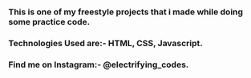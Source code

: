 ### This is one of my freestyle projects that i made while doing some practice code.

### Technologies Used are:- HTML, CSS, Javascript.

### Find me on Instagram:- @electrifying_codes.
